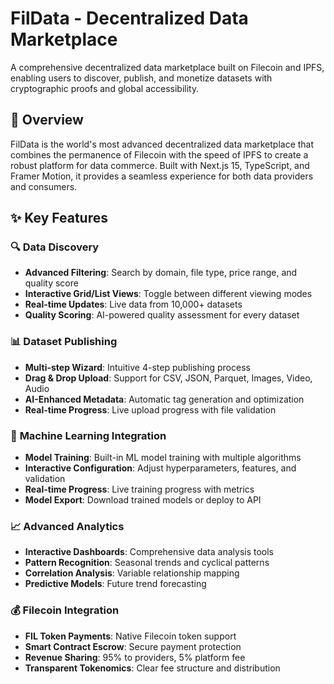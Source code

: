 # FilData - Decentralized Data Marketplace

A comprehensive decentralized data marketplace built on Filecoin and IPFS, enabling users to discover, publish, and monetize datasets with cryptographic proofs and global accessibility.

## 🌟 Overview

FilData is the world's most advanced decentralized data marketplace that combines the permanence of Filecoin with the speed of IPFS to create a robust platform for data commerce. Built with Next.js 15, TypeScript, and Framer Motion, it provides a seamless experience for both data providers and consumers.

## ✨ Key Features

### 🔍 **Data Discovery**
- **Advanced Filtering**: Search by domain, file type, price range, and quality score
- **Interactive Grid/List Views**: Toggle between different viewing modes
- **Real-time Updates**: Live data from 10,000+ datasets
- **Quality Scoring**: AI-powered quality assessment for every dataset

### 📊 **Dataset Publishing**
- **Multi-step Wizard**: Intuitive 4-step publishing process
- **Drag & Drop Upload**: Support for CSV, JSON, Parquet, Images, Video, Audio
- **AI-Enhanced Metadata**: Automatic tag generation and optimization
- **Real-time Progress**: Live upload progress with file validation

### 🤖 **Machine Learning Integration**
- **Model Training**: Built-in ML model training with multiple algorithms
- **Interactive Configuration**: Adjust hyperparameters, features, and validation
- **Real-time Progress**: Live training progress with metrics
- **Model Export**: Download trained models or deploy to API

### 📈 **Advanced Analytics**
- **Interactive Dashboards**: Comprehensive data analysis tools
- **Pattern Recognition**: Seasonal trends and cyclical patterns
- **Correlation Analysis**: Variable relationship mapping
- **Predictive Models**: Future trend forecasting

### 💰 **Filecoin Integration**
- **FIL Token Payments**: Native Filecoin token support
- **Smart Contract Escrow**: Secure payment protection
- **Revenue Sharing**: 95% to providers, 5% platform fee
- **Transparent Tokenomics**: Clear fee structure and distribution